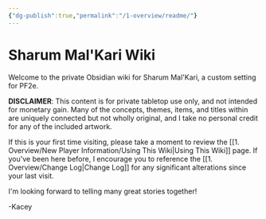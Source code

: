 ```yaml
---
{"dg-publish":true,"permalink":"/1-overview/readme/"}
---
```


# Sharum Mal'Kari Wiki
 
Welcome to the private Obsidian wiki for Sharum Mal'Kari, a custom setting for PF2e. 

**DISCLAIMER**: This content is for private tabletop use only, and not intended for monetary gain. Many of the concepts, themes, items, and titles within are uniquely connected but not wholly original, and I take no personal credit for any of the included artwork. 

If this is your first time visiting, please take a moment to review the [[1. Overview/New Player Information/Using This Wiki\|Using This Wiki]] page. If you've been here before, I encourage you to reference the [[1. Overview/Change Log\|Change Log]] for any significant alterations since your last visit. 

I'm looking forward to telling many great stories together!

-Kacey
